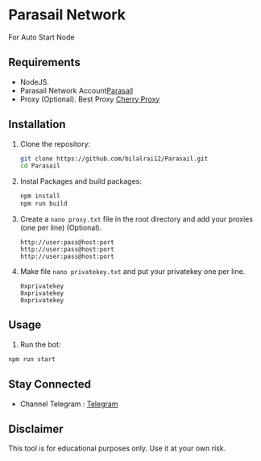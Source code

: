 # Parasail Network

For Auto Start Node

## Requirements

- NodeJS.
- Parasail Network Account[Parasail](https://www.parasail.network/season?refer=MHgwZjZmQTM0NTQ2ZTM3QTk1QjJlMDE1MjA2OEYzNDI4M2VFQTNlRDY3)
- Proxy (Optional). Best Proxy [Cherry Proxy](https://center.cherryproxy.com/Login/Register?invite=029ad2d3)

## Installation

1. Clone the repository:

   ```sh
   git clone https://github.com/bilalrai12/Parasail.git
   cd Parasail
   ```

2. Instal Packages and build packages:

   ```sh
   npm install
   npm run build
   ```

3. Create a `nano proxy.txt` file in the root directory and add your proxies (one per line) (Optional).

   ```
   http://user:pass@host:port
   http://user:pass@host:port
   http://user:pass@host:port
   ```

4. Make file `nano privatekey.txt` and put your privatekey one per line.

   ```
   0xprivatekey
   0xprivatekey
   0xprivatekey
   ```

## Usage

1. Run the bot:

```sh
npm run start
```

## Stay Connected

- Channel Telegram : [Telegram](https://t.me/Bilalstudio2)

## Disclaimer

This tool is for educational purposes only. Use it at your own risk.
